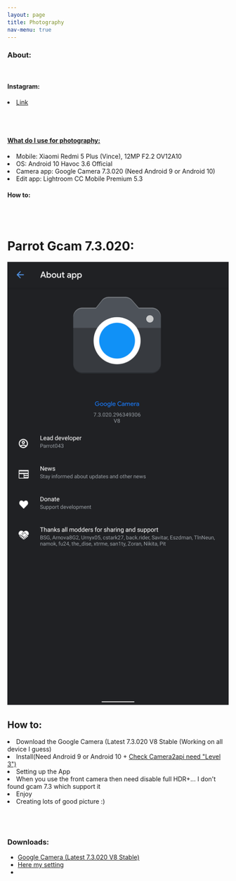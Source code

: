 ```yaml
---
layout: page
title: Photography
nav-menu: true
---
```


<div id="main" class="alt">
<div class="inner">
<h3> About: </h3>
<br>
<h4>Instagram:</h4>
<li><a href="https://instagram.com/akos_paha">Link</a></li>
<br><br>
<br><h4> <a href="" target="_blank"> What do I use for photography: </a> </h4>
<li> Mobile: Xiaomi Redmi 5 Plus (Vince), 12MP F2.2 OV12A10 </li>
<li> OS: Android 10 Havoc 3.6 Official </li>
<li> Camera app: Google Camera 7.3.020 (Need Android 9 or Android 10)</li>
<li> Edit app: Lightroom CC Mobile Premium 5.3</li>

<h4> How to:</h4> 


<br><br>
<h1>Parrot Gcam 7.3.020:</h1>
    <div class="row 200%">
        <div class="6u 12u$(medium)">
	<img
          src="assets/images/gcam_parrot.jpg"
          alt=""
          data-position="center center"
        />
    <h2> How to:</h2>
<li>Download the Google Camera (Latest 7.3.020 V8 Stable (Working on all device I guess)</a></li>
<li>Install(Need Android 9 or Android 10 + <a href="https://www.google.com/url?sa=t&rct=j&q=&esrc=s&source=web&cd=1&cad=rja&uact=8&ved=2ahUKEwic1vu_lcbmAhWM6qQKHeIjDSgQFjAAegQIBhAB&url=https%3A%2F%2Fplay.google.com%2Fstore%2Fapps%2Fdetails%3Fid%3Dcom.airbeat.device.inspector%26hl%3Dhu&usg=AOvVaw3gEAe5p4qHtFogeASeA2-B">Check Camera2api need "Level 3")</a></li> 
<li>Setting up the App</a></li>
<li>When you use the front camera then need disable full HDR+...
I don't found gcam 7.3 which support it</li>
<li>Enjoy</li>
<li>Creating lots of good picture :)</li>
        </div>
        <div class="6u$ 12u$(medium)">
            <br><br><br>
            <h3>Downloads:</h3>
            <ul class="actions">
                <li><a target="_blank" href="https://drive.google.com/folderview?id=1-CPTnK7nDoIR5PZp8ThAXvHIc_lAwosR" class="button special">Google Camera (Latest 7.3.020 V8 Stable)</a></li>
                <li><a target="_blank" href="https://drive.google.com/folderview?id=14QSMn1IOrKH2QGzZFxyYFG8I3b41NDtW" class="button special">Here my setting</a></li>
<li>
</li>
            </ul>
        </div>
    </div>
<div>
</div>
